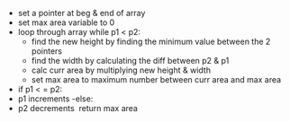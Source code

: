 - set a pointer at beg & end of array
- set max area variable to 0
​
- loop through array while p1 < p2:
  - find the new height by finding the minimum value between the 2 pointers
  - find the width by calculating the diff between p2 & p1
  - calc curr area by multiplying new height & width
  - set max area to maximum number between curr area and max area
​
- if p1 < = p2:
- p1 increments
-else:
- p2 decrements
​
return max area
